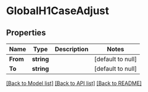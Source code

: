 # GlobalH1CaseAdjust

## Properties
Name | Type | Description | Notes
------------ | ------------- | ------------- | -------------
**From** | **string** |  | [default to null]
**To** | **string** |  | [default to null]

[[Back to Model list]](../README.md#documentation-for-models) [[Back to API list]](../README.md#documentation-for-api-endpoints) [[Back to README]](../README.md)


